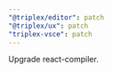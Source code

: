 ```yaml
---
"@triplex/editor": patch
"@triplex/ux": patch
"triplex-vsce": patch
---
```


Upgrade react-compiler.
